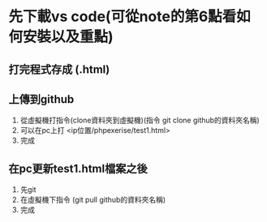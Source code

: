 # 先下載vs code(可從note的第6點看如何安裝以及重點)
## 打完程式存成 (.html)
## 上傳到github
1. 從虛擬機打指令(clone資料夾到虛擬機)(指令 git clone github的資料夾名稱)
2. 可以在pc上打 <ip位置/phpexerise/test1.html>
3. 完成
## 在pc更新test1.html檔案之後
1. 先git
2. 在虛擬機下指令 (git pull github的資料夾名稱)
3. 完成